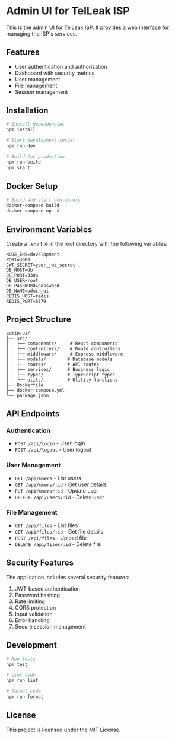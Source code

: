 # Admin UI for TelLeak ISP

This is the admin UI for TelLeak ISP. It provides a web interface for managing the ISP's services.

## Features

- User authentication and authorization
- Dashboard with security metrics
- User management
- File management
- Session management

## Installation

```bash
# Install dependencies
npm install

# Start development server
npm run dev

# Build for production
npm run build
npm start
```

## Docker Setup

```bash
# Build and start containers
docker-compose build
docker-compose up -d
```

## Environment Variables

Create a `.env` file in the root directory with the following variables:

```env
NODE_ENV=development
PORT=3000
JWT_SECRET=your_jwt_secret
DB_HOST=db
DB_PORT=3306
DB_USER=root
DB_PASSWORD=password
DB_NAME=admin_ui
REDIS_HOST=redis
REDIS_PORT=6379
```

## Project Structure

```
admin-ui/
├── src/
│   ├── components/     # React components
│   ├── controllers/    # Route controllers
│   ├── middleware/     # Express middleware
│   ├── models/        # Database models
│   ├── routes/        # API routes
│   ├── services/      # Business logic
│   ├── types/         # TypeScript types
│   └── utils/         # Utility functions
├── Dockerfile
├── docker-compose.yml
└── package.json
```

## API Endpoints

### Authentication
- `POST /api/login` - User login
- `POST /api/logout` - User logout

### User Management
- `GET /api/users` - List users
- `GET /api/users/:id` - Get user details
- `PUT /api/users/:id` - Update user
- `DELETE /api/users/:id` - Delete user

### File Management
- `GET /api/files` - List files
- `GET /api/files/:id` - Get file details
- `POST /api/files` - Upload file
- `DELETE /api/files/:id` - Delete file

## Security Features

The application includes several security features:

1. JWT-based authentication
2. Password hashing
3. Rate limiting
4. CORS protection
5. Input validation
6. Error handling
7. Secure session management

## Development

```bash
# Run tests
npm test

# Lint code
npm run lint

# Format code
npm run format
```

## License

This project is licensed under the MIT License. 